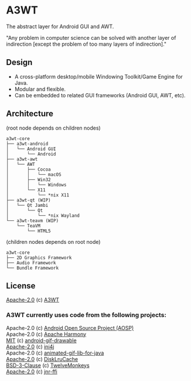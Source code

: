 # A3WT
The abstract layer for Android GUI and AWT.

"Any problem in computer science can be solved with another layer of indirection [except the problem of too many layers of indirection]."

## Design
- A cross-platform desktop/mobile Windowing Toolkit/Game Engine for Java.
- Modular and flexible.
- Can be embedded to related GUI frameworks (Android GUI, AWT, etc).

## Architecture

(root node depends on children nodes)
```
a3wt-core
├── a3wt-android
│   └── Android GUI
│       └── Android
├── a3wt-awt
│   └── AWT
│       ├── Cocoa
│       │   └── macOS
│       ├── Win32
│       │   └── Windows
│       └── X11
│           └── *nix X11
├── a3wt-qt (WIP)
│   └── Qt Jambi
│       └── Qt
│           └── *nix Wayland
└── a3wt-teavm (WIP)
    └── TeaVM
        └── HTML5
```

(children nodes depends on root node)
```
a3wt-core
├── 2D Graphics Framework
├── Audio Framework
└── Bundle Framework
```

## License
[Apache-2.0](https://github.com/AnsdoShip/a3wt/blob/main/LICENSE) (c) [A3WT](https://github.com/AnsdoShip/a3wt)

### A3WT currently uses code from the following projects:
Apache-2.0 (c) [Android Open Source Project (AOSP)](https://source.android.com/)  
Apache-2.0 (c) [Apache Harmony](https://harmony.apache.org)  
[MIT](https://github.com/koral--/android-gif-drawable/blob/dev/LICENSE) (c) [android-gif-drawable](https://github.com/koral--/android-gif-drawable)  
[Apache-2.0](https://ini4j.sourceforge.net/license.html) (c) [ini4j](https://ini4j.sourceforge.net/)  
Apache-2.0 (c) [animated-gif-lib-for-java](https://github.com/rtyley/animated-gif-lib-for-java)  
[Apache-2.0](https://github.com/JakeWharton/DiskLruCache/blob/master/LICENSE.txt) (c) [DiskLruCache](http://jakewharton.github.io/DiskLruCache)  
[BSD-3-Clause](https://github.com/haraldk/TwelveMonkeys/blob/master/LICENSE.txt) (c) [TwelveMonkeys](http://haraldk.github.io/TwelveMonkeys/)  
[Apache-2.0](https://github.com/jnr/jnr-ffi/blob/master/LICENSE) (c) [jnr-ffi](https://github.com/jnr/jnr-ffi)